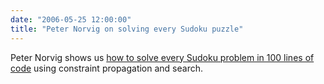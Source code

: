 ```yaml
---
date: "2006-05-25 12:00:00"
title: "Peter Norvig on solving every Sudoku puzzle"
---
```




Peter Norvig shows us [how to solve every Sudoku problem in 100 lines of code](http://norvig.com/sudoku.html) using constraint propagation and search.

